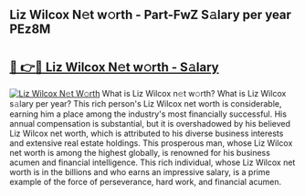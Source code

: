 ## Liz Wilcox N𝚎t w𝚘rth - Part-FwZ S𝚊lary per year PEz8M

# <h2><a href="http://gc3vew.nevu.top/?p=Liz+Wilcox">🔗 👉🔴 Liz Wilcox N𝚎t w𝚘rth - S𝚊lary</a></h2>

[![Liz Wilcox N𝚎t W𝚘rth](https://i.imgur.com/Oavwk0R.jpeg)](http://gc3vew.nevu.top/?p=Liz+Wilcox)
What is Liz Wilcox n𝚎t w𝚘rth? What is Liz Wilcox s𝚊lary per year?
This rich person's Liz Wilcox net worth is considerable, earning him a place among the industry's most financially successful. His annual compensation is substantial, but it is overshadowed by his believed Liz Wilcox net worth, which is attributed to his diverse business interests and extensive real estate holdings. This prosperous man, whose Liz Wilcox net worth is among the highest globally, is renowned for his business acumen and financial intelligence. This rich individual, whose Liz Wilcox net worth is in the billions and who earns an impressive salary, is a prime example of the force of perseverance, hard work, and financial acumen.
